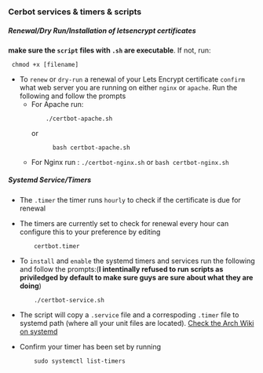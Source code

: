 ### Cerbot services & timers & scripts

##### Renewal/Dry Run/Installation of letsencrypt certificates

**make sure the `script` files with `.sh` are executable**. If not, run:

```
 chmod +x [filename]
```

- To `renew` or `dry-run` a renewal of your Lets Encrypt certificate `confirm` what web server you are running on either `nginx` or `apache`. Run the following and follow the prompts
	- For Apache run:  
		```
			./certbot-apache.sh
		```
		or
	  ```
			bash certbot-apache.sh
		```
	- For Nginx run :
			```
				./certbot-nginx.sh
			```
			or
			```
				bash certbot-nginx.sh
			```

##### Systemd Service/Timers

- The `.timer` the timer runs `hourly` to check if the certificate is due for renewal

- The timers are currently set to check for renewal every hour can configure this to your preference by editing
	```
		certbot.timer
	```
- To `install` and `enable` the systemd timers and services run the following and follow the prompts:(**I intentinally refused to run scripts as priviledged by default to make sure guys are sure about what they are doing**)
	```
		./certbot-service.sh
	```
- The script will copy a `.service` file and a correspoding `.timer` file to systemd path (where all your unit files are located). [Check the Arch Wiki on systemd](https://wiki.archlinux.org/index.php/Systemd)

- Confirm your timer has been set by running
	```
		sudo systemctl list-timers
	```
